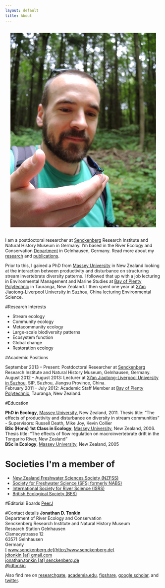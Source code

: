 ```yaml
---
layout: default
title: About
---
```


<style>
    .l-box {
        padding: 1.2em;
    }
</style>

<div class="pure-g">
<div class="pure-u-1-4" >

<div class="l-box"> 
<!-- pure-img makes image scalable-->
<img class="pure-img" src="JT_Damsel_edited_small.JPG" size="300px">
</div>


</div>

<div class="pure-u-3-4"  markdown="1">


I am a postdoctoral researcher at [Senckenberg](http://www.senckenberg.de/root/index.php?page_id=71) Research Institute and Natural History Museum in Germany. I’m based in the River Ecology and Conservation [Department](http://www.senckenberg.de/root/index.php?page_id=5217&organisation=true&institutID=1&abteilungID=26) in Gelnhausen, Germany. Read more about my [research](research) and [publications](publications).  

Prior to this, I gained a PhD from [Massey University](http://www.massey.ac.nz/) in New Zealand looking at the interaction between productivity and disturbance on structuring stream invertebrate diversity patterns. I followed that up with a job lecturing in Environmental Management and Marine Studies at [Bay of Plenty Polytechnic](http://www.boppoly.ac.nz/) in Tauranga, New Zealand. I then spent one year at [Xi’an Jiaotong-Liverpool University in Suzhou](http://www.xjtlu.edu.cn/en/), China lecturing Environmental Science.

#Research Interests
- Stream ecology
- Community ecology
- Metacommunity ecology
- Large-scale biodiversity patterns
- Ecosystem function
- Global change
- Restoration ecology


#Academic Positions

September 2013 – Present: Postdoctoral Researcher at [Senckenberg](http://www.senckenberg.de/root/index.php?page_id=71) Research Institute and Natural History Museum, Gelnhausen, Germany.   
August 2012 – August 2013: Lecturer at [Xi’an Jiaotong-Liverpool University in Suzhou](http://www.xjtlu.edu.cn/en/), SIP, Suzhou, Jiangsu Province, China.  
February 2011 – July 2012: Academic Staff Member at [Bay of Plenty Polytechnic](http://www.boppoly.ac.nz/), Tauranga, New Zealand.  


#Education

**PhD in Ecology**, [Massey University](http://www.massey.ac.nz/), New Zealand, 2011. Thesis title: “The effects of productivity and disturbance on diversity in stream communities” - Supervisors: Russell Death, Mike Joy, Kevin Collier   
**BSc (Hons) 1st Class in Ecology**, [Massey University](http://www.massey.ac.nz/), New Zealand, 2006. Thesis title: “The effects of flow regulation on macroinvertebrate drift in the Tongariro River, New Zealand”   
**BSc in Ecology**, [Massey University](http://www.massey.ac.nz/), New Zealand, 2005   


# Societies I'm a member of
- [New Zealand Freshwater Sciences Society (NZFSS)](http://freshwater.science.org.nz/index.php/)
- [Society for Freshwater Science (SFS; formerly NABS)](http://www.freshwater-science.org/default.aspx)
- [International Society for River Science (ISRS)](http://riversociety.org/)
- [British Ecological Society (BES)](http://www.britishecologicalsociety.org/)


#Editorial Boards
[PeerJ](https://peerj.com/)

#Contact details
**Jonathan D. Tonkin**  
Department of River Ecology and Conservation  
Senckenberg Research Institute and Natural History Museum  
Research Station Gelnhausen  
Clamecystrasse 12  
63571 Gelnhausen  
Germany  
<i class="fa fa-fw fa-globe"></i>[ www.senckenberg.de](http://www.senckenberg.de)  
<i class="fa fa-fw fa-envelope"></i><a href="mailto:jdtonkin@gmail.com"> jdtonkin [at] gmail.com</a>     
<i class="fa fa-fw fa-envelope-o"></i><a href="mailto:jonathan.tonkin@senckenberg.de"> jonathan.tonkin [at] senckenberg.de</a>     
<i class="fa fa-fw fa-twitter"></i><a href="http://twitter.com/jdtonkin"> @jdtonkin</a> 



Also find me on [researchgate](https://www.researchgate.net/profile/Jonathan_Tonkin/), [academia.edu](http://senckenberg.academia.edu/JonathanTonkin), [figshare](http://figshare.com/authors/Jonathan%20D%20Tonkin/277559), [google scholar](http://scholar.google.co.nz/citations?user=Mtn0TIwAAAAJ&hl=en), and [twitter](https://twitter.com/jdtonkin).

</div>
</div>
